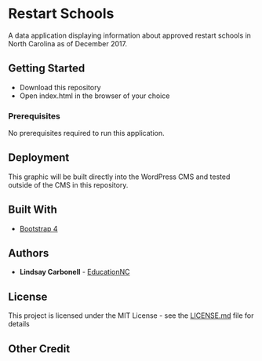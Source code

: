 # Restart Schools

<!-- <img src="apple_ruler.png" /> -->

A data application displaying information about approved restart schools in North Carolina as of December 2017.

## Getting Started

* Download this repository
* Open index.html in the browser of your choice

### Prerequisites

No prerequisites required to run this application.

## Deployment

This graphic will be built directly into the WordPress CMS and tested outside of the CMS in this repository.

## Built With

* [Bootstrap 4](https://v4-alpha.getbootstrap.com/getting-started/download/)

## Authors

* **Lindsay Carbonell** - [EducationNC](https://github.com/EducationNC)

## License

This project is licensed under the MIT License - see the [LICENSE.md](LICENSE.md) file for details

## Other Credit

